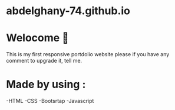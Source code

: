 # abdelghany-74.github.io
# Welocome 👋
This is my first responsive portdolio website please if you have any comment to upgrade it, tell me.

# Made by using :
-HTML
-CSS
-Bootsrtap
-Javascript
